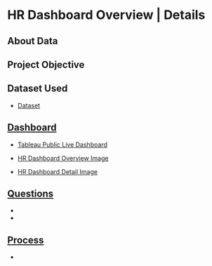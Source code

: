 # HR Dashboard Overview | Details
## About Data


## Project Objective


## Dataset Used
- <a href="https://github.com/UmaMahor/MyProjects/blob/Tableau/HumanResources.csv">Dataset

## Dashboard

- <a href= "https://public.tableau.com/app/profile/uma.mahor/viz/HRDashboard_17367151484670/HRSummary">Tableau Public Live Dashboard

- <a href= "https://github.com/UmaMahor/MyProjects/blob/Tableau/HR%20Dashboard%20Part%201-%20Overview.png"> HR Dashboard Overview Image

- <a href= "https://github.com/UmaMahor/MyProjects/blob/Tableau/HR%20Dashbaord%20Part%202-%20Details.png"> HR Dashboard Detail Image

## Questions
-
- 

## Process
- 
